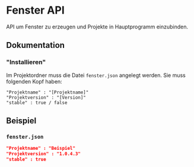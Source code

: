 # Fenster API

API um Fenster zu erzeugen und Projekte in Hauptprogramm einzubinden.



## Dokumentation


### "Installieren"

Im Projektordner muss die Datei `fenster.json` angelegt werden. Sie muss folgenden Kopf haben:
```
"Projektname" : "[Projektname]"
"Projektversion" : "[Version]"
"stable" : true / false
```


## Beispiel

### `fenster.json`

```json
"Projektname" : "Beispiel"
"Projektversion" : "1.0.4.3"
"stable" : true
```
